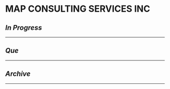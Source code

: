 # MAP CONSULTING SERVICES INC

## *In Progress*

--------------------

## *Que*

-----------------------------------
## *Archive*

-----------------------------------

